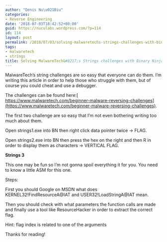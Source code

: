 ```yaml
---
author: "Denis Nu\u021Biu"
categories:
- Reverse Engineering
date: '2018-07-03T18:42:52+00:00'
guid: https://nuculabs.wordpress.com/?p=114
id: 114
layout: post
permalink: /2018/07/03/solving-malwaretechs-strings-challenges-with-binary-ninja/
tags:
- malwaretech
- strings
title: Solving MalwareTech&#8217;s Strings challenges with Binary Ninja.
---
```

MalwareTech’s string challenges are so easy that everyone can do them. I’m writing this article in order to help those who struggle with them, but of course you could cheat and use a debugger.


The challenges can be found here:[ https://www.malwaretech.com/beginner-malware-reversing-challenges](https://www.malwaretech.com/beginner-malware-reversing-challenges).


The first two challenge are so easy that I’m not even bothering writing too much about them.


Open strings1.exe into BN then right click data pointer twice -> FLAG.


Open strings2.exe into BN then press the hex on the right and then R in order to display them as characters -> VERTICAL FLAG.


**Strings 3**


This one may be fun so I’m not gonna spoil everything it for you. You need to know a little ASM for this one.


Steps:


First you should Google on MSDN what does KERNEL32!FindResourceA@IAT and USER32!LoadStringA@IAT mean.


Then you should check with what parameters the function calls are made and finally use a tool like ResourceHacker in order to extract the correct flag.


Hint: flag index is related to one of the arguments


Thanks for reading!